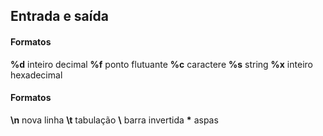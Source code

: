 ## Entrada e saída

#### Formatos

**%d** inteiro decimal
**%f** ponto flutuante
**%c** caractere
**%s** string
**%x** inteiro hexadecimal

#### Formatos
**\n** nova linha
**\t** tabulação
**\\** barra invertida
**\*** aspas